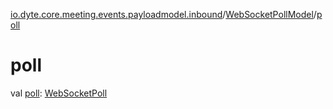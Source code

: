 [io.dyte.core.meeting.events.payloadmodel.inbound](../index.md)/[WebSocketPollModel](index.md)/[poll](poll.md)

# poll


val [poll](poll.md): [WebSocketPoll](../-web-socket-poll/index.md)
